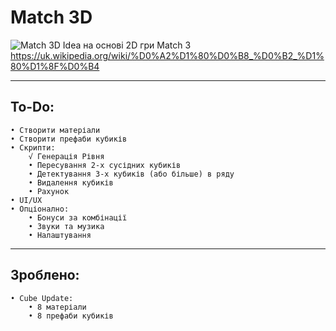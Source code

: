 # Match 3D
![Match 3D Idea](https://github.com/MetalCrafting/Match-3D/assets/153452406/23a20bef-2a11-4673-81df-54a323297afb)
на основі 2D гри Match 3
https://uk.wikipedia.org/wiki/%D0%A2%D1%80%D0%B8_%D0%B2_%D1%80%D1%8F%D0%B4

---

## To-Do:
	• Створити матеріали
	• Створити префаби кубиків
	• Скрипти:
		√ Генерація Рівня
		• Пересування 2-х сусідних кубиків
		• Детектування 3-х кубиків (або більше) в ряду
		• Видалення кубиків
		• Рахунок
	• UI/UX
	• Опціонално:
		• Бонуси за комбінації
		• Звуки та музика
		• Налаштування

---

## Зроблено:
	• Cube Update:
		• 8 матеріали
		• 8 префаби кубиків
